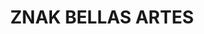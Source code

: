 ---
title: "ZNAK BELLAS ARTES"
url: /tijuana-baja-california/znak-bellas-artes-boulevard-de-las-bellas-artes/
shop: Supermarkt
---